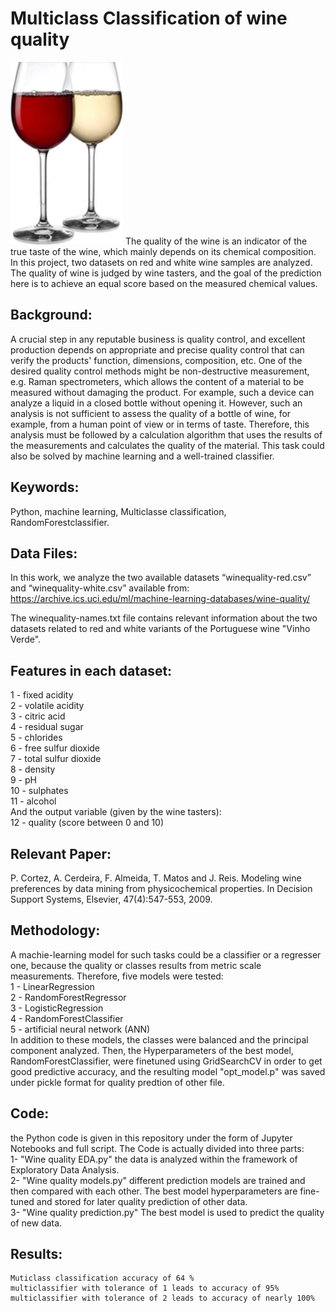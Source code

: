 # Multiclass Classification of wine quality
![](glasses.png)
The quality of the wine is an indicator of the true taste of the wine, which mainly depends on its chemical composition.
In this project, two datasets on red and white wine samples are analyzed. The quality of wine is judged by wine tasters, and the goal of the prediction here is to achieve an equal score based on the measured chemical values.

## Background: 
A crucial step in any reputable business is quality control, and excellent production depends on appropriate and precise quality control that can verify the products' function, dimensions, composition, etc.
One of the desired quality control methods might be non-destructive measurement, e.g. Raman spectrometers, which allows the content of a material to be measured without damaging the product. For example, such a device can analyze a liquid in a closed bottle without opening it. However, such an analysis is not sufficient to assess the quality of a bottle of wine, for example, from a human point of view or in terms of taste. Therefore, this analysis must be followed by a calculation algorithm that uses the results of the measurements and calculates the quality of the material. This task could also be solved by machine learning and a well-trained classifier.

## Keywords: 
Python, machine learning, Multiclasse classification, RandomForestclassifier.

## Data Files:	
In this work, we analyze the two available datasets “winequality-red.csv” and “winequality-white.csv” available from:
https://archive.ics.uci.edu/ml/machine-learning-databases/wine-quality/

The winequality-names.txt file contains relevant information about the two datasets related to red and white variants of the Portuguese wine "Vinho Verde".

## Features in each dataset:
   1 - fixed acidity<br>
   2 - volatile acidity<br>
   3 - citric acid<br>
   4 - residual sugar<br>
   5 - chlorides<br>
   6 - free sulfur dioxide<br>
   7 - total sulfur dioxide<br>
   8 - density<br>
   9 - pH<br>
   10 - sulphates<br>
   11 - alcohol<br>
   And the output variable (given by the wine tasters):<br>
   12 - quality (score between 0 and 10)

## Relevant Paper: 
P. Cortez, A. Cerdeira, F. Almeida, T. Matos and J. Reis. Modeling wine preferences by data mining from physicochemical properties. In Decision Support Systems, Elsevier, 47(4):547-553, 2009.

## Methodology:
A machie-learning model for such tasks could be a classifier or a regresser one, because the quality or classes results from metric scale measurements. Therefore, five models were tested:<br>
   1 - LinearRegression<br>
   2 - RandomForestRegressor<br>
   3 - LogisticRegression<br>
   4 - RandomForestClassifier<br>
   5 - artificial neural network (ANN)<br>
In addition to these models, the classes were balanced and the principal component analyzed. Then, the Hyperparameters of the best model, RandomForestClassifier, were finetuned using GridSearchCV in order to get good predictive accuracy, and the resulting model "opt_model.p" was saved under pickle format for quality predtion of other file.

## Code: 
the Python code is given in this repository under the form of Jupyter Notebooks and full script.
The Code is actually divided into three parts:<br>
     1- "Wine quality EDA.py" the data is analyzed within the framework of Exploratory Data Analysis.<br>
     2- "Wine quality models.py" different prediction models are trained and then compared with each other. The best model hyperparameters are fine-tuned and stored for later quality prediction of other data.<br>
     3- "Wine quality prediction.py" The best model is used to predict the quality of new data.

## Results: 
	Muticlass classification accuracy of 64 %
	multiclassifier with tolerance of 1 leads to accuracy of 95%
	multiclassifier with tolerance of 2 leads to accuracy of nearly 100%
